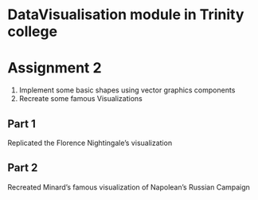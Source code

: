 # DataVisualisation module in Trinity college
# Assignment 2 
 1. Implement some basic shapes using vector graphics components
 2. Recreate some famous Visualizations

## Part 1
Replicated the Florence Nightingale’s visualization

## Part 2
Recreated Minard’s famous visualization of Napolean’s Russian Campaign

